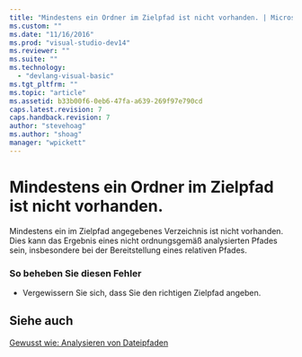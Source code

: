 ```yaml
---
title: "Mindestens ein Ordner im Zielpfad ist nicht vorhanden. | Microsoft Docs"
ms.custom: ""
ms.date: "11/16/2016"
ms.prod: "visual-studio-dev14"
ms.reviewer: ""
ms.suite: ""
ms.technology: 
  - "devlang-visual-basic"
ms.tgt_pltfrm: ""
ms.topic: "article"
ms.assetid: b33b00f6-0eb6-47fa-a639-269f97e790cd
caps.latest.revision: 7
caps.handback.revision: 7
author: "stevehoag"
ms.author: "shoag"
manager: "wpickett"
---
```

# Mindestens ein Ordner im Zielpfad ist nicht vorhanden.
Mindestens ein im Zielpfad angegebenes Verzeichnis ist nicht vorhanden. Dies kann das Ergebnis eines nicht ordnungsgemäß analysierten Pfades sein, insbesondere bei der Bereitstellung eines relativen Pfades.  
  
### So beheben Sie diesen Fehler  
  
-   Vergewissern Sie sich, dass Sie den richtigen Zielpfad angeben.  
  
## Siehe auch  
 [Gewusst wie: Analysieren von Dateipfaden](../../visual-basic/developing-apps/programming/drives-directories-files/how-to-parse-file-paths.md)